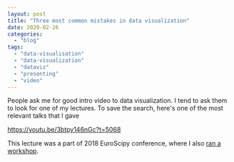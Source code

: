 ```yaml
---
layout: post
title: "Three most common mistakes in data visualization"
date: 2020-02-26
categories: 
  - "blog"
tags: 
  - "data-visualisation"
  - "data-visualization"
  - "dataviz"
  - "presenting"
  - "video"
---
```


People ask me for good intro video to data visualization. I tend to ask them to look for one of my lectures. To save the search, here's one of the most relevant talks that I gave

https://youtu.be/3btpy146nGc?t=5068

This lecture was a part of 2018 EuroScipy conference, where I also [ran a workshop](https://gorelik.net/2018/08/30/an-even-better-data-visualization-workshop/).
